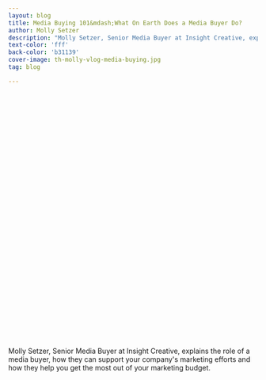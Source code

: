 ```yaml
---
layout: blog
title: Media Buying 101&mdash;What On Earth Does a Media Buyer Do?
author: Molly Setzer
description: "Molly Setzer, Senior Media Buyer at Insight Creative, explains the role of a media buyer, how they can support your company's marketing efforts and how they help you get the most out of your marketing budget."
text-color: 'fff'
back-color: 'b31139'
cover-image: th-molly-vlog-media-buying.jpg
tag: blog

---
```

<!-- ![Media Buying 101](/img/th-molly-vlog-media-buying.jpg)  -->


<span class="wistia_embed wistia_async_e6g4936gr8 popover=true popoverAnimateThumbnail=true" style="display:inline-block;height:500px;width:100%">&nbsp;</span>

Molly Setzer, Senior Media Buyer at Insight Creative, explains the role of a media buyer, how they can support your company's marketing efforts and how they help you get the most out of your marketing budget.
